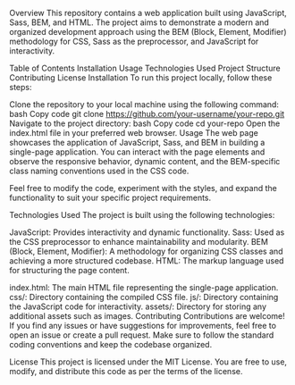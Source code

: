Overview
This repository contains a web application built using JavaScript, Sass, BEM, and HTML. The project aims to demonstrate a modern and organized development approach using the BEM (Block, Element, Modifier) methodology for CSS, Sass as the preprocessor, and JavaScript for interactivity.

Table of Contents
Installation
Usage
Technologies Used
Project Structure
Contributing
License
Installation
To run this project locally, follow these steps:

Clone the repository to your local machine using the following command:
bash
Copy code
git clone https://github.com/your-username/your-repo.git
Navigate to the project directory:
bash
Copy code
cd your-repo
Open the index.html file in your preferred web browser.
Usage
The web page showcases the application of JavaScript, Sass, and BEM in building a single-page application. You can interact with the page elements and observe the responsive behavior, dynamic content, and the BEM-specific class naming conventions used in the CSS code.

Feel free to modify the code, experiment with the styles, and expand the functionality to suit your specific project requirements.

Technologies Used
The project is built using the following technologies:

JavaScript: Provides interactivity and dynamic functionality.
Sass: Used as the CSS preprocessor to enhance maintainability and modularity.
BEM (Block, Element, Modifier): A methodology for organizing CSS classes and achieving a more structured codebase.
HTML: The markup language used for structuring the page content.



index.html: The main HTML file representing the single-page application.
css/: Directory containing the compiled CSS file.
js/: Directory containing the JavaScript code for interactivity.
assets/: Directory for storing any additional assets such as images.
Contributing
Contributions are welcome! If you find any issues or have suggestions for improvements, feel free to open an issue or create a pull request. Make sure to follow the standard coding conventions and keep the codebase organized.

License
This project is licensed under the MIT License. You are free to use, modify, and distribute this code as per the terms of the license.

